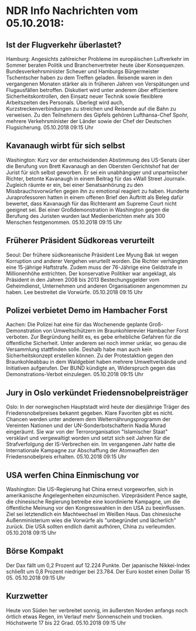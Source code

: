 # NDR Info Nachrichten vom 05.10.2018:


## Ist der Flugverkehr überlastet?
Hamburg: Angesichts zahlreicher Probleme im europäischen Luftverkehr im Sommer beraten Politik und Branchenvertreter heute über Konsequenzen. Bundesverkehrsminister Scheuer und Hamburgs Bürgermeister Tschentscher haben zu dem Treffen geladen. Reisende waren in den vergangenen Monaten stärker als in früheren Jahren von Verspätungen und Flugausfällen betroffen. Diskutiert wird unter anderem über effizientere Sicherheitskontrollen, den Einsatz neuer Technik sowie flexiblere Arbeitszeiten des Personals. Überlegt wird auch, Kurzstreckenverbindungen zu streichen und Reisende auf die Bahn zu verweisen. Zu den Teilnehmern des Gipfels gehören Lufthansa-Chef Spohr, mehrere Verkehrsminister der Länder sowie der Chef der Deutschen Flugsicherung. 05.10.2018 09:15 Uhr 

## Kavanaugh wirbt für sich selbst
Washington:	Kurz vor der entscheidenden Abstimmung des US-Senats über die Berufung von Brett Kavanaugh an den Obersten Gerichtshof hat der Jurist für sich selbst geworben. Er sei ein unabhängiger und unparteiischer Richter, betonte Kavanaugh in einem Beitrag für das «Wall Street Journal». Zugleich räumte er ein, bei einer Senatsanhörung zu den Missbrauchsvorwürfen gegen ihn zu emotional reagiert zu haben. Hunderte Juraprofessoren hatten in einem offenen Brief den Auftritt als Beleg dafür bewertet, dass Kavanaugh für das Richteramt am Supreme Court nicht geeignet sei. Bei einer Großdemonstration in Washington gegen die Berufung des Juristen wurden laut Medienberichten mehr als 300 Menschen festgenommen. 05.10.2018 09:15 Uhr 

## Früherer Präsident Südkoreas verurteilt
Seoul: Der frühere südkoreanische Präsident Lee Myung Bak ist wegen Korruption und anderer Vergehen verurteilt worden. Die Richter verhängten eine 15-jährige Haftstrafe. Zudem muss der 76-Jährige eine Geldstrafe in Millionenhöhe entrichten. Der konservative Politiker war angeklagt, als Präsident in den Jahren 2008 bis 2013 Bestechungsgelder vom Geheimdienst, Unternehmen und anderen Organisationen angenommen zu haben. Lee bestreitet die Vorwürfe. 05.10.2018 09:15 Uhr 

## Polizei verbietet Demo im Hambacher Forst
Aachen: Die Polizei hat eine für das Wochenende geplante Groß-Demonstration von Umweltschützern im Braunkohlerevier Hambacher Forst verboten. Zur Begründung heißt es, es gebe erhebliche Gefahren für die öffentliche Sicherheit. Unter anderem sei noch immer unklar, wo genau die Versammlung stattfinden solle. Deshalb habe man auch kein Sicherheitskonzept erstellen können. Zu der Protestaktion gegen den Braunkohleabbau in dem Waldgebiet haben mehrere Umweltverbände und Initiativen aufgerufen. Der BUND kündigte an, Widerspruch gegen das Demonstrations-Verbot einzulegen. 05.10.2018 09:15 Uhr 

## Jury in Oslo verkündet Friedensnobelpreisträger
Oslo: In der norwegischen Hauptstadt wird heute der diesjährige Träger des Friedensnobelpreises bekannt gegeben. Klare Favoriten gibt es nicht. Chancen werden unter anderem dem Welternährungsprogramm der Vereinten Nationen und der UN-Sonderbotschafterin Nadia Murad eingeräumt. Sie war von der Terrororganisation "Islamischer Staat" versklavt und vergewaltigt worden und setzt sich seit Jahren für die Strafverfolgung der IS-Verbrechen ein. Im vergangenen Jahr hatte die Internationale Kampagne zur Abschaffung der Atomwaffen den Friedensnobelpreis erhalten. 05.10.2018 09:15 Uhr 

## USA werfen China Einmischung vor
Washington: Die US-Regierung hat China erneut vorgeworfen, sich in amerikanische Angelegenheiten einzumischen. Vizepräsident Pence sagte, die chinesische Regierung betreibe eine koordinierte Kampagne, um die öffentliche Meinung vor den Kongresswahlen in den USA zu beeinflussen. Ziel sei letztendlich ein Machtwechsel im Weißen Haus. Das chinesische Außenministerium wies die Vorwürfe als "unbegründet und lächerlich" zurück. Die USA sollten endlich damit aufhören, China zu verleumden. 05.10.2018 09:15 Uhr 

## Börse Kompakt
Der Dax fällt um 0,2 Prozent auf 12.224 Punkte. Der japanische Nikkei-Index schließt um 0,8 Prozent niedriger bei 23.784. Der Euro kostet einen Dollar 15 05. 05.10.2018 09:15 Uhr 

## Kurzwetter
Heute von Süden her verbreitet sonnig, im äußersten Norden anfangs noch örtlich etwas Regen, im Verlauf mehr Sonnenschein und trocken. Höchstwerte 17 bis 22 Grad. 05.10.2018 09:15 Uhr 
